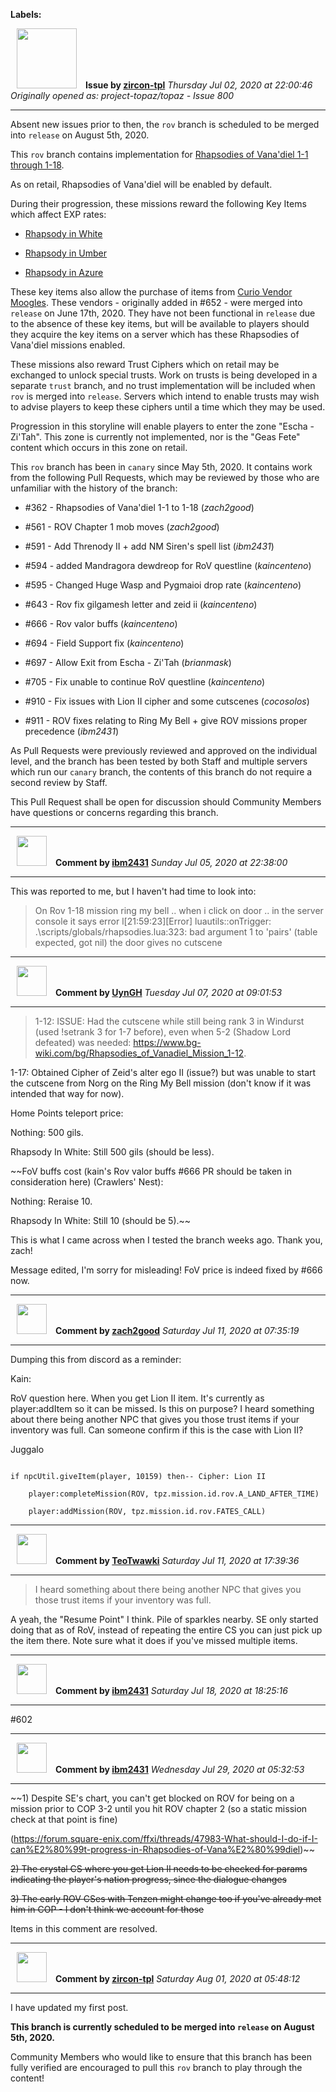 **Labels:**



<a href="https://github.com/zircon-tpl"><img src="https://avatars0.githubusercontent.com/u/60901633?v=4" width="96" height="96" hspace="10"></img></a> **Issue by [zircon-tpl](https://github.com/zircon-tpl)**
_Thursday Jul 02, 2020 at 22:00:46_
_Originally opened as: project-topaz/topaz - Issue 800_

----

Absent new issues prior to then, the `rov` branch is scheduled to be merged into `release` on August 5th, 2020.

This `rov` branch contains implementation for [Rhapsodies of Vana'diel 1-1 through 1-18](https://www.bg-wiki.com/bg/Category:Rhapsodies_of_Vanadiel_Missions).

As on retail, Rhapsodies of Vana'diel will be enabled by default.

During their progression, these missions reward the following Key Items which affect EXP rates:
- [Rhapsody in White](https://www.bg-wiki.com/bg/%22Rhapsody_in_White%22)
- [Rhapsody in Umber](https://www.bg-wiki.com/bg/%22Rhapsody_in_Umber%22)
- [Rhapsody in Azure](https://www.bg-wiki.com/bg/%22Rhapsody_in_Azure%22)

These key items also allow the purchase of items from [Curio Vendor Moogles](https://www.bg-wiki.com/bg/Curio_Vendor_Moogles). These vendors - originally added in #652 - were merged into `release` on June 17th, 2020. They have not been functional in `release` due to the absence of these key items, but will be available to players should they acquire the key items on a server which has these Rhapsodies of Vana'diel missions enabled.

These missions also reward Trust Ciphers which on retail may be exchanged to unlock special trusts. Work on trusts is being developed in a separate `trust` branch, and no trust implementation will be included when `rov` is merged into `release`. Servers which intend to enable trusts may wish to advise players to keep these ciphers until a time which they may be used.

Progression in this storyline will enable players to enter the zone "Escha - Zi'Tah". This zone is currently not implemented, nor is the "Geas Fete" content which occurs in this zone on retail.

This `rov` branch has been in `canary` since May 5th, 2020. It contains work from the following Pull Requests, which may be reviewed by those who are unfamiliar with the history of the branch:
- #362 - Rhapsodies of Vana'diel 1-1 to 1-18 (_zach2good_)
- #561 - ROV Chapter 1 mob moves (_zach2good_)
- #591 - Add Threnody II + add NM Siren's spell list (_ibm2431_)
- #594 - added Mandragora dewdreop for RoV questline (_kaincenteno_)
- #595 - Changed Huge Wasp and Pygmaioi drop rate (_kaincenteno_)
- #643 - Rov fix gilgamesh letter and zeid ii (_kaincenteno_)
- #666 - Rov valor buffs (_kaincenteno_)
- #694 - Field Support fix (_kaincenteno_)
- #697 - Allow Exit from Escha - Zi'Tah (_brianmask_)
- #705 - Fix unable to continue RoV questline (_kaincenteno_)
- #910 - Fix issues with Lion II cipher and some cutscenes (_cocosolos_)
- #911 - ROV fixes relating to Ring My Bell + give ROV missions proper precedence (_ibm2431_)

As Pull Requests were previously reviewed and approved on the individual level, and the branch has been tested by both Staff and multiple servers which run our `canary` branch, the contents of this branch do not require a second review by Staff.

This Pull Request shall be open for discussion should Community Members have questions or concerns regarding this branch. 


----
<a href="https://github.com/ibm2431"><img src="https://avatars3.githubusercontent.com/u/13112942?v=4" width="48" height="48" hspace="10"></img></a> **Comment by [ibm2431](https://github.com/ibm2431)**
_Sunday Jul 05, 2020 at 22:38:00_

----

This was reported to me, but I haven't had time to look into:
> On Rov  1-18 mission ring my bell .. when i click on door .. in the server console it says error l[21:59:23][Error] luautils::onTrigger: .\scripts/globals/rhapsodies.lua:323: bad argument 1 to 'pairs' (table expected, got nil)     the door gives no cutscene


----
<a href="https://github.com/UynGH"><img src="https://avatars2.githubusercontent.com/u/40763842?v=4" width="48" height="48" hspace="10"></img></a> **Comment by [UynGH](https://github.com/UynGH)**
_Tuesday Jul 07, 2020 at 09:01:53_

----

> 1-12: ISSUE: Had the cutscene while still being rank 3 in Windurst (used !setrank <player> 3 for 1-7 before), even when 5-2 (Shadow Lord defeated) was needed: https://www.bg-wiki.com/bg/Rhapsodies_of_Vanadiel_Mission_1-12.
1-17: Obtained Cipher of Zeid's alter ego II (issue?) but was unable to start the cutscene from Norg on the Ring My Bell mission (don't know if it was intended that way for now).
Home Points teleport price:
Nothing: 500 gils.
Rhapsody In White: Still 500 gils (should be less).
~~FoV buffs cost (kain's Rov valor buffs #666 PR should be taken in consideration here) (Crawlers' Nest):
Nothing: Reraise 10.
Rhapsody In White: Still 10 (should be 5).~~

This is what I came across when I tested the branch weeks ago. Thank you, zach!

Message edited, I'm sorry for misleading! FoV price is indeed fixed by #666 now.


----
<a href="https://github.com/zach2good"><img src="https://avatars3.githubusercontent.com/u/1389729?v=4" width="48" height="48" hspace="10"></img></a> **Comment by [zach2good](https://github.com/zach2good)**
_Saturday Jul 11, 2020 at 07:35:19_

----

Dumping this from discord as a reminder:

Kain:
RoV question here. When you get Lion II item. It's currently as player:addItem so it can be missed. Is this on purpose? I heard something about there being another NPC that gives you those trust items if your inventory was full. Can someone confirm if this is the case with Lion II?

Juggalo
```
if npcUtil.giveItem(player, 10159) then-- Cipher: Lion II
    player:completeMission(ROV, tpz.mission.id.rov.A_LAND_AFTER_TIME)
    player:addMission(ROV, tpz.mission.id.rov.FATES_CALL)
```


----
<a href="https://github.com/TeoTwawki"><img src="https://avatars0.githubusercontent.com/u/6871475?v=4" width="48" height="48" hspace="10"></img></a> **Comment by [TeoTwawki](https://github.com/TeoTwawki)**
_Saturday Jul 11, 2020 at 17:39:36_

----

> I heard something about there being another NPC that gives you those trust items if your inventory was full. 

A yeah, the "Resume Point" I think. Pile of sparkles nearby. SE only started doing that as of RoV, instead of repeating the entire CS you can just pick up the item there. Note sure what it does if you've missed multiple items.


----
<a href="https://github.com/ibm2431"><img src="https://avatars3.githubusercontent.com/u/13112942?v=4" width="48" height="48" hspace="10"></img></a> **Comment by [ibm2431](https://github.com/ibm2431)**
_Saturday Jul 18, 2020 at 18:25:16_

----

#602 


----
<a href="https://github.com/ibm2431"><img src="https://avatars3.githubusercontent.com/u/13112942?v=4" width="48" height="48" hspace="10"></img></a> **Comment by [ibm2431](https://github.com/ibm2431)**
_Wednesday Jul 29, 2020 at 05:32:53_

----

~~1) Despite SE's chart, you can't get blocked on ROV for being on a mission prior to COP 3-2 until you hit ROV chapter 2 (so a static mission check at that point is fine)
(https://forum.square-enix.com/ffxi/threads/47983-What-should-I-do-if-I-can%E2%80%99t-progress-in-Rhapsodies-of-Vana%E2%80%99diel)~~
~~2) The crystal CS where you get Lion II needs to be checked for params indicating the player's nation progress, since the dialogue changes~~
~~3) The early ROV CSes with Tenzen might change too if you've already met him in COP - I don't think we account for those~~

Items in this comment are resolved.


----
<a href="https://github.com/zircon-tpl"><img src="https://avatars0.githubusercontent.com/u/60901633?v=4" width="48" height="48" hspace="10"></img></a> **Comment by [zircon-tpl](https://github.com/zircon-tpl)**
_Saturday Aug 01, 2020 at 05:48:12_

----

I have updated my first post.

**This branch is currently scheduled to be merged into `release` on August 5th, 2020.**

Community Members who would like to ensure that this branch has been fully verified are encouraged to pull this `rov` branch to play through the content!
